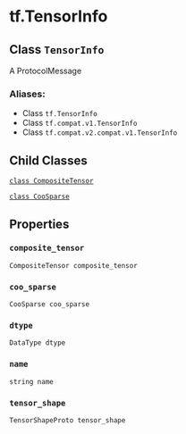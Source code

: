 <div itemscope itemtype="http://developers.google.com/ReferenceObject">
<meta itemprop="name" content="tf.TensorInfo" />
<meta itemprop="path" content="Stable" />
<meta itemprop="property" content="CompositeTensor"/>
<meta itemprop="property" content="CooSparse"/>
<meta itemprop="property" content="composite_tensor"/>
<meta itemprop="property" content="coo_sparse"/>
<meta itemprop="property" content="dtype"/>
<meta itemprop="property" content="name"/>
<meta itemprop="property" content="tensor_shape"/>
</div>

# tf.TensorInfo

## Class `TensorInfo`

A ProtocolMessage



### Aliases:

* Class `tf.TensorInfo`
* Class `tf.compat.v1.TensorInfo`
* Class `tf.compat.v2.compat.v1.TensorInfo`

<!-- Placeholder for "Used in" -->


## Child Classes
[`class CompositeTensor`](../tf/TensorInfo/CompositeTensor.md)

[`class CooSparse`](../tf/TensorInfo/CooSparse.md)

## Properties

<h3 id="composite_tensor"><code>composite_tensor</code></h3>

`CompositeTensor composite_tensor`


<h3 id="coo_sparse"><code>coo_sparse</code></h3>

`CooSparse coo_sparse`


<h3 id="dtype"><code>dtype</code></h3>

`DataType dtype`


<h3 id="name"><code>name</code></h3>

`string name`


<h3 id="tensor_shape"><code>tensor_shape</code></h3>

`TensorShapeProto tensor_shape`




